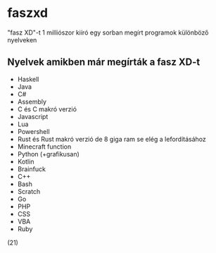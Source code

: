 # faszxd
"fasz XD"-t 1 milliószor kiíró egy sorban megírt programok különböző nyelveken

## Nyelvek amikben már megírták a fasz XD-t

- Haskell
- Java
- C#
- Assembly
- C és C makró verzió
- Javascript
- Lua
- Powershell
- Rust és Rust makró verzió de 8 giga ram se elég a lefordításához
- Minecraft function
- Python (+grafikusan)
- Kotlin
- Brainfuck
- C++
- Bash
- Scratch
- Go
- PHP
- CSS
- VBA
- Ruby

(21)
